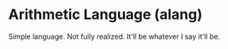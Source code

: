 # Arithmetic Language (alang)

Simple language. Not fully realized. It'll be whatever I say it'll be.
